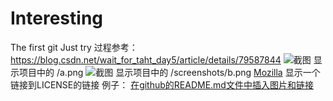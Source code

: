 # Interesting 
The first git
Just try
过程参考： https://blog.csdn.net/wait_for_taht_day5/article/details/79587844
![截图](a.png) 显示项目中的 /a.png
![截图](/screenshots/b.png) 显示项目中的 /screenshots/b.png
[Mozilla](LICENSE) 显示一个链接到LICENSE的链接
例子： [在github的README.md文件中插入图片和链接](https://blog.csdn.net/Dogfights/article/details/80191226)
